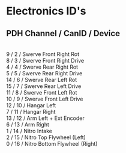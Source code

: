# Electronics ID's 
## PDH Channel  /  CanID  /  Device
<br /> 9  /  2  /  Swerve Front Right Rot
<br /> 8  /  3  /  Swerve Front Right Drive
<br /> 4  /  4  /  Swerve Rear Right Rot
<br /> 5  /  5  /  Swerve Rear Right Drive
<br /> 14  /  6  /  Swerve Rear Left Rot
<br /> 15  /  7  /  Swerve Rear Left Drive
<br /> 11  /  8  /  Swerve Front Left Rot
<br /> 10  /  9  /  Swerve Front Left Drive
<br /> 12  /  10  / Hangar Left
<br /> 7  /  11  /  Hangar Right
<br /> 13  /  12  /  Arm Left + Ext Encoder
<br /> 6  /  13  /  Arm Right
<br />  1  /  14  /  Nitro Intake
<br />  2  /  15  /  Nitro Top Flywheel (Left)
<br />  0  /  16 /  Nitro Bottom Flywheel (Right)
